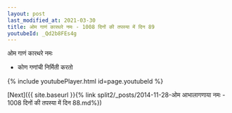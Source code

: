 ```yaml
---
layout: post
last_modified_at: 2021-03-30
title: ओम गाणं कारथरे नमः - 1008 दिनों की तपस्या में दिन 89
youtubeId: _Qd2b8FEs4g
---
```

 
 
 ओम गाणं कारथरे नमः  
 
 -  कोण गणांची निर्मिती करतो 
 
  
 
  
 
 
 
 
 
 


{% include youtubePlayer.html id=page.youtubeId %}
 
[Next]({{ site.baseurl }}{% link  split2/_posts/2014-11-28-ओम आभालागणाया नमः - 1008 दिनों की तपस्या में दिन 88.md%})
 

